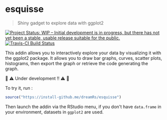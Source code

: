 # esquisse

> Shiny gadget to explore data with ggplot2

[![Project Status: WIP – Initial development is in progress, but there has not yet been a stable, usable release suitable for the public.](http://www.repostatus.org/badges/latest/wip.svg)](http://www.repostatus.org/#wip)
[![Travis-CI Build Status](https://travis-ci.org/dreamRs/esquisse.svg?branch=master)](https://travis-ci.org/dreamRs/esquisse)


This addin allows you to interactively explore your data by visualizing it with the ggplot2 package. It allows you to draw bar graphs, curves, scatter plots, histograms, then export the graph or retrieve the code generating the graph.

:construction: :warning: Under development !! :warning: :construction:


To try it, run : 

```r
source("https://install-github.me/dreamRs/esquisse")
```

Then launch the addin via the RStudio menu, if you don't have `data.frame` in your environment, datasets in `ggplot2` are used.
